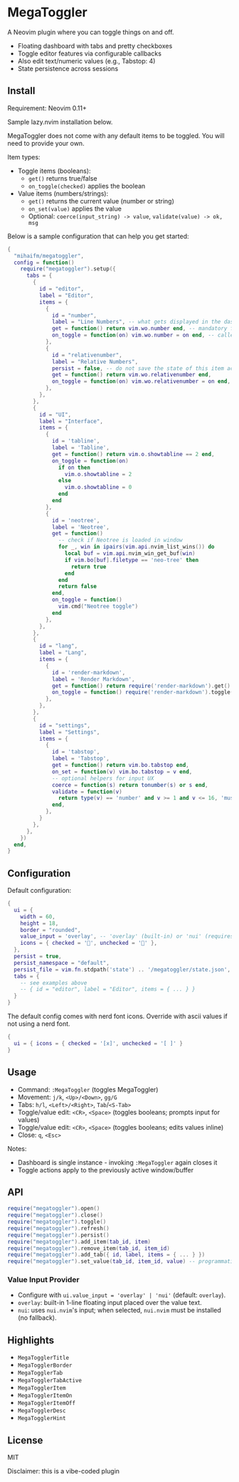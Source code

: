 # MegaToggler

A Neovim plugin where you can toggle things on and off.

- Floating dashboard with tabs and pretty checkboxes
- Toggle editor features via configurable callbacks
- Also edit text/numeric values (e.g., Tabstop: 4)
- State persistence across sessions

## Install

Requirement: Neovim 0.11+

Sample lazy.nvim installation below.

MegaToggler does not come with any default items to be toggled. You will need to provide your own.

Item types:
- Toggle items (booleans):
  - `get()` returns true/false
  - `on_toggle(checked)` applies the boolean
- Value items (numbers/strings):
  - `get()` returns the current value (number or string)
  - `on_set(value)` applies the value
  - Optional: `coerce(input_string) -> value`, `validate(value) -> ok, msg`

Below is a sample configuration that can help you get started:

```lua
{
  "mihaifm/megatoggler",
  config = function()
    require("megatoggler").setup({
      tabs = {
        {
          id = "editor",
          label = "Editor",
          items = {
            {
              id = "number",
              label = "Line Numbers", -- what gets displayed in the dasboard
              get = function() return vim.wo.number end, -- mandatory function returning item state
              on_toggle = function(on) vim.wo.number = on end, -- called when ticking the checkbox
            },
            {
              id = "relativenumber",
              label = "Relative Numbers",
              persist = false, -- do not save the state of this item across sessions
              get = function() return vim.wo.relativenumber end,
              on_toggle = function(on) vim.wo.relativenumber = on end,
            },
          },
        },
        {
          id = "UI",
          label = "Interface",
          items = {
            {
              id = 'tabline',
              label = 'Tabline',
              get = function() return vim.o.showtabline == 2 end,
              on_toggle = function(on)
                if on then 
                  vim.o.showtabline = 2
                else
                  vim.o.showtabline = 0
                end
              end
            },
            {
              id = 'neotree',
              label = 'Neotree',
              get = function()
                -- check if Neotree is loaded in window
                for _, win in ipairs(vim.api.nvim_list_wins()) do
                  local buf = vim.api.nvim_win_get_buf(win)
                  if vim.bo[buf].filetype == 'neo-tree' then
                    return true
                  end
                end
                return false
              end,
              on_toggle = function()
                vim.cmd("Neotree toggle")
              end
            },
          },
        },
        {
          id = "lang",
          label = "Lang",
          items = {
            {
              id = 'render-markdown',
              label = 'Render Markdown',
              get = function() return require('render-markdown').get() end,
              on_toggle = function() require('render-markdown').toggle() end,
            },
          },
        },
        {
          id = "settings",
          label = "Settings",
          items = {
            {
              id = 'tabstop',
              label = 'Tabstop',
              get = function() return vim.bo.tabstop end,
              on_set = function(v) vim.bo.tabstop = v end,
              -- optional helpers for input UX
              coerce = function(s) return tonumber(s) or s end,
              validate = function(v)
                return type(v) == 'number' and v >= 1 and v <= 16, 'must be a number 1..16'
              end,
            },
          }
        },
      },
    })
  end,
}
```

## Configuration

Default configuration:

```lua
{
  ui = { 
    width = 60, 
    height = 18, 
    border = "rounded",
    value_input = 'overlay', -- 'overlay' (built-in) or 'nui' (requires nui.nvim, no fallback)
    icons = { checked = '', unchecked = '' },
  },
  persist = true,
  persist_namespace = "default",
  persist_file = vim.fn.stdpath('state') .. '/megatoggler/state.json',
  tabs = {
    -- see examples above
    -- { id = "editor", label = "Editor", items = { ... } }
  }
}
```

The default config comes with nerd font icons. Override with ascii values if not using a nerd font.

```lua
{
  ui = { icons = { checked = '[x]', unchecked = '[ ]' }
}
```

## Usage

- Command: `:MegaToggler` (toggles MegaToggler)
- Movement: `j/k`, `<Up>/<Down>`, `gg/G`
- Tabs: `h/l`, `<Left>/<Right>`, `Tab`/`<S-Tab>`
- Toggle/value edit: `<CR>`, `<Space>` (toggles booleans; prompts input for values)
 - Toggle/value edit: `<CR>`, `<Space>` (toggles booleans; edits values inline)
- Close: `q`, `<Esc>`

Notes:
- Dashboard is single instance - invoking `:MegaToggler` again closes it
- Toggle actions apply to the previously active window/buffer

## API

```lua
require("megatoggler").open()
require("megatoggler").close()
require("megatoggler").toggle()
require("megatoggler").refresh()
require("megatoggler").persist()
require("megatoggler").add_item(tab_id, item)
require("megatoggler").remove_item(tab_id, item_id)
require("megatoggler").add_tab({ id, label, items = { ... } })
require("megatoggler").set_value(tab_id, item_id, value) -- programmatic setter for value items
```

### Value Input Provider

- Configure with `ui.value_input = 'overlay' | 'nui'` (default: `overlay`).
- `overlay`: built-in 1-line floating input placed over the value text.
- `nui`: uses `nui.nvim`'s input; when selected, `nui.nvim` must be installed (no fallback).


## Highlights

- `MegaTogglerTitle`
- `MegaTogglerBorder`
- `MegaTogglerTab`
- `MegaTogglerTabActive`
- `MegaTogglerItem`
- `MegaTogglerItemOn`
- `MegaTogglerItemOff`
- `MegaTogglerDesc`
- `MegaTogglerHint`

## License

MIT

Disclaimer: this is a vibe-coded plugin
